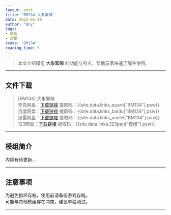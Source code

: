 ```yaml
---
layout: post
title: "BM134 大象繁殖"
date: 2025-01-10
author: "Bny"
tags: 
- 模组
- 调整
scode: "BM134"
reading_time: 5
---
```


> 本文介绍模组 **大象繁殖** 的功能与特点，帮助玩家快速了解并使用。

---

## 文件下载

> [BM134] 大象繁殖  
夸克网盘：[下载链接]({{site.data.links_quark["BM134"].url}}) 提取码：{{site.data.links_quark["BM134"].psw}}  
百度网盘：[下载链接]({{site.data.links_baidu["BM134"].url}}) 提取码：{{site.data.links_baidu["BM134"].psw}}  
迅雷网盘：[下载链接]({{site.data.links_xunlei["BM134"].url}}) 提取码：{{site.data.links_xunlei["BM134"].psw}}  
123网盘：[下载链接]({{site.data.links_123pan["模组"].url}}) 提取码：{{site.data.links_123pan["模组"].psw}}  

---

## 模组简介

>  
内容有待更新...  

---

## 注意事项

>  
为避免损坏存档，使用前请备份游戏存档。  
可能与其他模组存在冲突，建议单独测试。  

---


